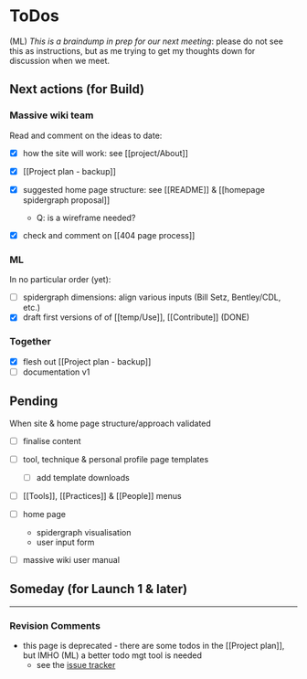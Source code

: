 # ToDos
(ML) *This is a braindump in prep for our next meeting*: please do not see this as instructions, but as me trying to get my thoughts down for discussion when we meet.

## Next actions (for Build)

### Massive wiki team

Read and comment on the ideas to date:

* [x] how the site will work: see [[project/About]]
* [x] [[Project plan - backup]]
* [x] suggested home page structure: see [[README]] & [[homepage spidergraph proposal]] 
	*  Q: is a wireframe needed?
* [x] check and comment on [[404 page process]]


### ML

In no particular order (yet):

* [ ] spidergraph dimensions: align various inputs (Bill Setz, Bentley/CDL, etc.) 
* [x] draft first versions of of [[temp/Use]], [[Contribute]] (DONE)

### Together

* [x] flesh out [[Project plan - backup]]
* [ ] documentation v1

## Pending

When site & home page structure/approach validated

* [ ] finalise content
* [ ] tool, technique & personal profile page templates
	* [ ] add template downloads
* [ ] [[Tools]], [[Practices]] & [[People]] menus
* [ ] home page 
	* spidergraph visualisation
	* user input form
* [ ] massive wiki user manual


## Someday (for Launch 1 & later)

---

### Revision Comments

* this page is deprecated - there are some todos in the [[Project plan]], but IMHO (ML) a better todo mgt tool is needed
    * see the [issue tracker](https://airtable.com/appU6YTfdpPmQ34Wr)
